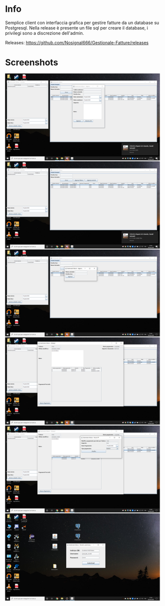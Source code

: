 # Info
Semplice client con interfaccia grafica per gestire fatture da un database su Postgresql.
Nella release è presente un file sql per creare il database, i privilegi sono a discrezione dell'admin.

Releases: https://github.com/Nosignal666/Gestionale-Fatture/releases

# Screenshots
![Screenshot](LibroMastro/Screenshots/Screenshot(14).png)
![Screenshot](LibroMastro/Screenshots/Screenshot(15).png)
![Screenshot](LibroMastro/Screenshots/Screenshot(16).png)
![Screenshot](LibroMastro/Screenshots/Screenshot(17).png)
![Screenshot](LibroMastro/Screenshots/Screenshot(18).png)
![Screenshot](LibroMastro/Screenshots/Screenshot(19).png)
